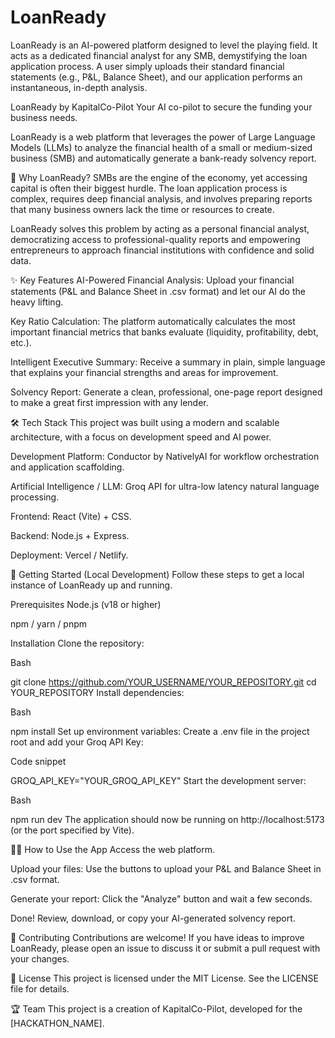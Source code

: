 # LoanReady
LoanReady is an AI-powered platform designed to level the playing field. It acts as a dedicated financial analyst for any SMB, demystifying the loan application process. A user simply uploads their standard financial statements (e.g., P&amp;L, Balance Sheet), and our application performs an instantaneous, in-depth analysis.

LoanReady by KapitalCo-Pilot
Your AI co-pilot to secure the funding your business needs.

LoanReady is a web platform that leverages the power of Large Language Models (LLMs) to analyze the financial health of a small or medium-sized business (SMB) and automatically generate a bank-ready solvency report.

🚀 Why LoanReady?
SMBs are the engine of the economy, yet accessing capital is often their biggest hurdle. The loan application process is complex, requires deep financial analysis, and involves preparing reports that many business owners lack the time or resources to create.

LoanReady solves this problem by acting as a personal financial analyst, democratizing access to professional-quality reports and empowering entrepreneurs to approach financial institutions with confidence and solid data.

✨ Key Features
AI-Powered Financial Analysis: Upload your financial statements (P&L and Balance Sheet in .csv format) and let our AI do the heavy lifting.

Key Ratio Calculation: The platform automatically calculates the most important financial metrics that banks evaluate (liquidity, profitability, debt, etc.).

Intelligent Executive Summary: Receive a summary in plain, simple language that explains your financial strengths and areas for improvement.

Solvency Report: Generate a clean, professional, one-page report designed to make a great first impression with any lender.

🛠️ Tech Stack
This project was built using a modern and scalable architecture, with a focus on development speed and AI power.

Development Platform: Conductor by NativelyAI for workflow orchestration and application scaffolding.

Artificial Intelligence / LLM: Groq API for ultra-low latency natural language processing.

Frontend: React (Vite) + CSS.

Backend: Node.js + Express.

Deployment: Vercel / Netlify.

🏁 Getting Started (Local Development)
Follow these steps to get a local instance of LoanReady up and running.

Prerequisites
Node.js (v18 or higher)

npm / yarn / pnpm

Installation
Clone the repository:

Bash

git clone https://github.com/YOUR_USERNAME/YOUR_REPOSITORY.git
cd YOUR_REPOSITORY
Install dependencies:

Bash

npm install
Set up environment variables:
Create a .env file in the project root and add your Groq API Key:

Code snippet

GROQ_API_KEY="YOUR_GROQ_API_KEY"
Start the development server:

Bash

npm run dev
The application should now be running on http://localhost:5173 (or the port specified by Vite).

🧑‍💻 How to Use the App
Access the web platform.

Upload your files: Use the buttons to upload your P&L and Balance Sheet in .csv format.

Generate your report: Click the "Analyze" button and wait a few seconds.

Done! Review, download, or copy your AI-generated solvency report.

🤝 Contributing
Contributions are welcome! If you have ideas to improve LoanReady, please open an issue to discuss it or submit a pull request with your changes.

📜 License
This project is licensed under the MIT License. See the LICENSE file for details.

🏆 Team
This project is a creation of KapitalCo-Pilot, developed for the [HACKATHON_NAME].
